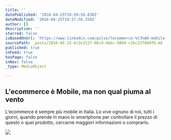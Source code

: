 ```yaml
---
title: ''
datePublished: '2016-04-25T19:59:56.830Z'
dateModified: '2016-04-25T19:57:56.350Z'
author: []
description: ''
starred: false
isBasedOnUrl: 'https://www.linkedin.com/pulse/lecommerce-%C3%A8-mobile-ma-non-qual-piuma-al-vento-claudio-raimondi?trk=mp-reader-card'
sourcePath: _posts/2016-04-25-bc2e312f-86c9-4bbc-9809-c26c22f889f8.md
published: true
inFeed: true
hasPage: false
inNav: false
_type: MediaObject

---
```

<article style=""><h1>L'ecommerce è Mobile, ma non qual piuma al vento</h1><p>L'ecommerce è sempre più mobile in Italia. Lo vive ognuno di noi, tutti i giorni, quando prende in mano lo smartphone per controllare il prezzo di questo o quel prodotto, cercarne maggiori informazioni o comprarlo.</p><img src="https://media.licdn.com/mpr/mpr/p/1/005/0a9/0a5/3c3fdd1.jpg" /></article>